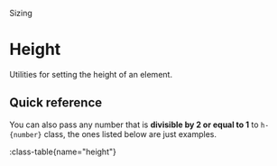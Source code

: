 <span text-primary fw-600>Sizing</span>

# Height

Utilities for setting the height of an element.

## Quick reference

You can also pass any number that is **divisible by 2 or equal to 1** to `h-{number}` class, the ones listed below are just examples.

:class-table{name="height"}
